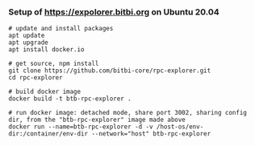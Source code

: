 ### Setup of https://expolorer.bitbi.org on Ubuntu 20.04

	# update and install packages
	apt update
	apt upgrade
	apt install docker.io
	
	# get source, npm install
	git clone https://github.com/bitbi-core/rpc-explorer.git
	cd rpc-explorer
	
	# build docker image
	docker build -t btb-rpc-explorer .

	# run docker image: detached mode, share port 3002, sharing config dir, from the "btb-rpc-explorer" image made above
	docker run --name=btb-rpc-explorer -d -v /host-os/env-dir:/container/env-dir --network="host" btb-rpc-explorer
	